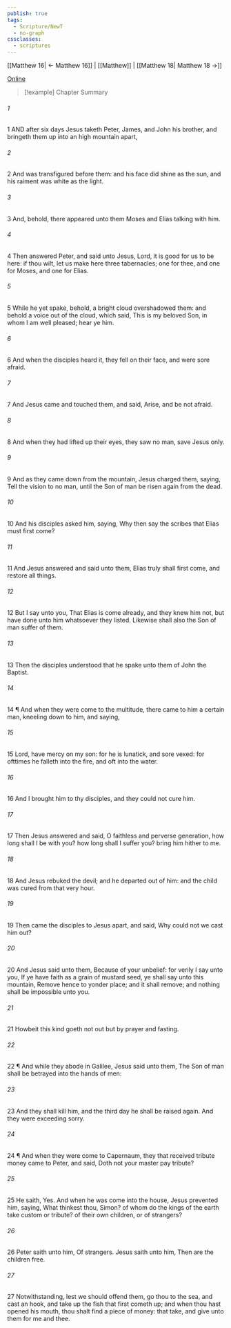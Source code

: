 ```yaml
---
publish: true
tags:
  - Scripture/NewT
  - no-graph
cssclasses:
  - scriptures
---
```

[[Matthew 16| ← Matthew 16]] | [[Matthew]] | [[Matthew 18| Matthew 18 →]]

[Online](https://churchofjesuschrist.org/study/scriptures/nt/matt/17?lang=eng)

>[!example] Chapter Summary
>
###### 1
1 AND after six days Jesus taketh Peter, James, and John his brother, and bringeth them up into an high mountain apart,
###### 2
2 And was transfigured before them: and his face did shine as the sun, and his raiment was white as the light.
###### 3
3 And, behold, there appeared unto them Moses and Elias talking with him.
###### 4
4 Then answered Peter, and said unto Jesus, Lord, it is good for us to be here: if thou wilt, let us make here three tabernacles; one for thee, and one for Moses, and one for Elias.
###### 5
5 While he yet spake, behold, a bright cloud overshadowed them: and behold a voice out of the cloud, which said, This is my beloved Son, in whom I am well pleased; hear ye him.
###### 6
6 And when the disciples heard it, they fell on their face, and were sore afraid.
###### 7
7 And Jesus came and touched them, and said, Arise, and be not afraid.
###### 8
8 And when they had lifted up their eyes, they saw no man, save Jesus only.
###### 9
9 And as they came down from the mountain, Jesus charged them, saying, Tell the vision to no man, until the Son of man be risen again from the dead.
###### 10
10 And his disciples asked him, saying, Why then say the scribes that Elias must first come?
###### 11
11 And Jesus answered and said unto them, Elias truly shall first come, and restore all things.
###### 12
12 But I say unto you, That Elias is come already, and they knew him not, but have done unto him whatsoever they listed. Likewise shall also the Son of man suffer of them.
###### 13
13 Then the disciples understood that he spake unto them of John the Baptist.
###### 14
14 ¶ And when they were come to the multitude, there came to him a certain man, kneeling down to him, and saying,
###### 15
15 Lord, have mercy on my son: for he is lunatick, and sore vexed: for ofttimes he falleth into the fire, and oft into the water.
###### 16
16 And I brought him to thy disciples, and they could not cure him.
###### 17
17 Then Jesus answered and said, O faithless and perverse generation, how long shall I be with you? how long shall I suffer you? bring him hither to me.
###### 18
18 And Jesus rebuked the devil; and he departed out of him: and the child was cured from that very hour.
###### 19
19 Then came the disciples to Jesus apart, and said, Why could not we cast him out?
###### 20
20 And Jesus said unto them, Because of your unbelief: for verily I say unto you, If ye have faith as a grain of mustard seed, ye shall say unto this mountain, Remove hence to yonder place; and it shall remove; and nothing shall be impossible unto you.
###### 21
21 Howbeit this kind goeth not out but by prayer and fasting.
###### 22
22 ¶ And while they abode in Galilee, Jesus said unto them, The Son of man shall be betrayed into the hands of men:
###### 23
23 And they shall kill him, and the third day he shall be raised again. And they were exceeding sorry.
###### 24
24 ¶ And when they were come to Capernaum, they that received tribute money came to Peter, and said, Doth not your master pay tribute?
###### 25
25 He saith, Yes. And when he was come into the house, Jesus prevented him, saying, What thinkest thou, Simon? of whom do the kings of the earth take custom or tribute? of their own children, or of strangers?
###### 26
26 Peter saith unto him, Of strangers. Jesus saith unto him, Then are the children free.
###### 27
27 Notwithstanding, lest we should offend them, go thou to the sea, and cast an hook, and take up the fish that first cometh up; and when thou hast opened his mouth, thou shalt find a piece of money: that take, and give unto them for me and thee.



